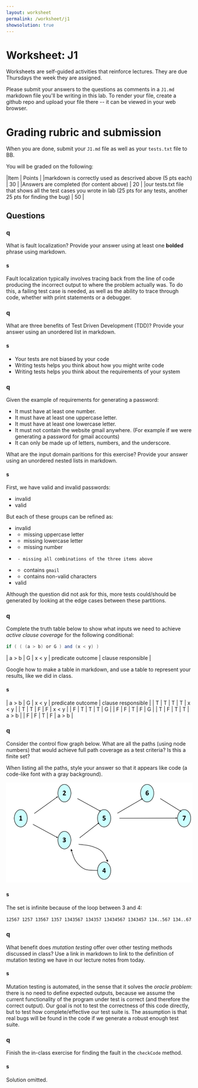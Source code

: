 ```yaml
---
layout: worksheet
permalink: /worksheet/j1
showsolution: true
---
```


# Worksheet: J1

Worksheets are self-guided activities that reinforce lectures. They are due Thursdays the week they are assigned.

Please submit your answers to the questions as comments in a `J1.md` markdown file you'll be writing in this lab. To render your file, create a github repo and upload your file there -- it can be viewed in your web browser.

# Grading rubric and submission

When you are done, submit your `J1.md` file as well as your `tests.txt` file to BB.

 You will be graded on the following:

|Item | Points |
|markdown is correctly used as descrived above (5 pts each) | 30 |
|Answers are completed (for content above) | 20 |
|our tests.txt file that shows all the test cases you wrote in lab (25 pts for any tests, another 25 pts for finding the bug) | 50 |

## Questions


### q

What is fault localization? Provide your answer using at least one **bolded** phrase using markdown.


#### s
Fault localization typically involves tracing back from the line of code producing the incorrect output to where the problem actually was. To do this, a failing test case is needed, as well as the ability to trace through code, whether with print statements or a debugger.

### q

What are three benefits of Test Driven Development (TDD)? Provide your answer using an unordered list in markdown.

#### s
* Your tests are not biased by your code
* Writing tests helps you think about how you might write code
* Writing tests helps you think about the requirements of your system

### q

Given the example of requirements for generating a password:

*    It must have at least one number.
*    It must have at least one uppercase letter.
*    It must have at least one lowercase letter.
*    It must not contain the website gmail anywhere. (For example if we were generating a password for gmail accounts)
*    It can only be made up of letters, numbers, and the underscore.

What are the input domain paritions for this exercise? Provide your answer using an unordered nested lists in markdown.

#### s

First, we have valid and invalid passwords:
* invalid
* valid

But each of these groups can be refined as:
* invalid
*   - missing uppercase letter
*   - missing lowercase letter
*   - missing number
*      - missing all combinations of the three items above
*   - contains `gmail`
*   - contains non-valid characters
* valid

Although the question did not ask for this, more tests could/should be generated by looking at the edge cases between these partitions.

### q

Complete the truth table below to show what inputs we need to achieve *active clause coverage* for the following conditional:

```java
if ( ( (a > b) or G ) and (x < y) )
```

| a > b | G | x < y | predicate outcome | clause responsible |

Google how to make a table in markdown, and use a table to represent your results, like we did in class.

#### s

| a > b | G | x < y | predicate outcome | clause responsible |
|   T   | T |   T   | T                 | x < y              |
|   T   | T |   F   | F                 | x < y              |
|   F   | T |   T   | T                 | G                  |
|   F   | F |   T   | F                 | G                  |
|   T   | F |   T   | T                 | a > b              |
|   F   | F |   T   | F                 | a > b              |


### q

Consider the control flow graph below. What are all the paths (using node numbers) that would achieve full path coverage as a test criteria? Is this a finite set?

When listing all the paths, style your answer so that it appears like code (a code-like font with a gray background).

![flow](./flow_graph.png)

#### s

The set is infinite because of the loop between 3 and 4:

`
12567
1257
13567
1357
1343567
134357
13434567
1343457
134..567
134..67
`

### q

What benefit does *mutation testing* offer over other testing methods discussed in class? Use a link in markdown to link to the definition of mutation testing we have in our lecture notes from today.

#### s

Mutation testing is automated, in the sense that it solves the *oracle problem*: there is no need to define expected outputs, because we assume the current functionality of the program under test is correct (and therefore the correct output). Our goal is not to test the correctness of this code directly, but to test how complete/effective our test suite is. The assumption is that real bugs will be found in the code if we generate a robust enough test suite.



### q

Finish the in-class exercise for finding the fault in the `checkCode` method. 

#### s
Solution omitted.

